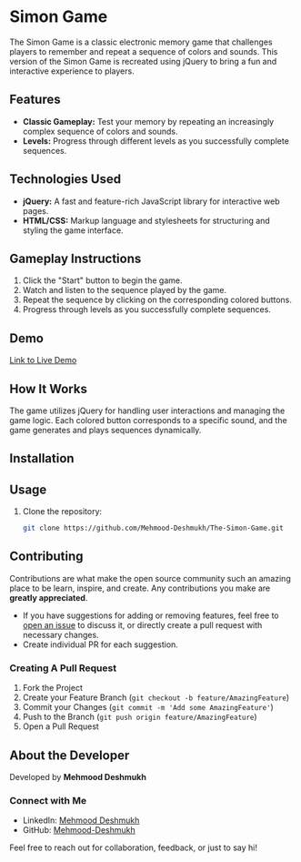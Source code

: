 # Simon Game

The Simon Game is a classic electronic memory game that challenges players to remember and repeat a sequence of colors and sounds. This version of the Simon Game is recreated using jQuery to bring a fun and interactive experience to players.

## Features

- **Classic Gameplay:** Test your memory by repeating an increasingly complex sequence of colors and sounds.
- **Levels:** Progress through different levels as you successfully complete sequences.

## Technologies Used

- **jQuery:** A fast and feature-rich JavaScript library for interactive web pages.
- **HTML/CSS:** Markup language and stylesheets for structuring and styling the game interface.

## Gameplay Instructions

1. Click the "Start" button to begin the game.
2. Watch and listen to the sequence played by the game.
3. Repeat the sequence by clicking on the corresponding colored buttons.
4. Progress through levels as you successfully complete sequences.

## Demo

[Link to Live Demo](https://the-simon-game-sable.vercel.app/)

## How It Works

The game utilizes jQuery for handling user interactions and managing the game logic. Each colored button corresponds to a specific sound, and the game generates and plays sequences dynamically.

## Installation

## Usage

1. Clone the repository:

   ```bash
   git clone https://github.com/Mehmood-Deshmukh/The-Simon-Game.git


## Contributing

Contributions are what make the open source community such an amazing place to be learn, inspire, and create. Any contributions you make are **greatly appreciated**.

-   If you have suggestions for adding or removing features, feel free to [open an issue](https://github.com/Mehmood-Deshmukh/The-Simon-Game/issues/new) to discuss it, or directly create a pull request with necessary changes.
-   Create individual PR for each suggestion.

### Creating A Pull Request

1. Fork the Project
2. Create your Feature Branch (`git checkout -b feature/AmazingFeature`)
3. Commit your Changes (`git commit -m 'Add some AmazingFeature'`)
4. Push to the Branch (`git push origin feature/AmazingFeature`)
5. Open a Pull Request

## About the Developer

Developed by **Mehmood Deshmukh**

### Connect with Me

- LinkedIn: [Mehmood Deshmukh](https://www.linkedin.com/in/mehmood-deshmukh-93533a2a7/)
- GitHub: [Mehmood-Deshmukh](https://github.com/Mehmood-Deshmukh)

Feel free to reach out for collaboration, feedback, or just to say hi!

